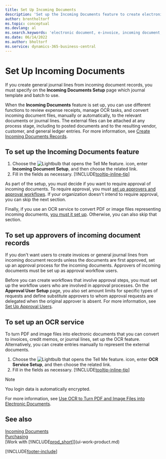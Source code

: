```yaml
---
title: Set Up Incoming Documents
description: 'Set up the Incoming Documents feature to create electronic documents, manage OCR tasks, import invoices, and convert image files.'
author: brentholtorf
ms.topic: conceptual
ms.devlang: al
ms.search.keywords: 'electronic document, e-invoice, incoming document, OCR, ecommerce, document exchange, import invoice'
ms.date: 06/14/2022
ms.author: bholtorf
ms.service: dynamics-365-business-central
---
```

# Set Up Incoming Documents

If you create general journal lines from incoming document records, you must specify on the **Incoming Documents Setup** page which journal template and batch to use.

When the **Incoming Documents** feature is set up, you can use different functions to review expense receipts, manage OCR tasks, and convert incoming document files, manually or automatically, to the relevant documents or journal lines. The external files can be attached at any process stage, including to posted documents and to the resulting vendor, customer, and general ledger entries. For more information, see [Create Incoming Documents Records](across-how-create-income-document-records.md).

## To set up the Incoming Documents feature

1. Choose the ![Lightbulb that opens the Tell Me feature.](media/ui-search/search_small.png "Tell me what you want to do") icon, enter **Incoming Document Setup**, and then choose the related link.
2. Fill in the fields as necessary. [!INCLUDE[tooltip-inline-tip](includes/tooltip-inline-tip_md.md)]

As part of the setup, you must decide if you want to require approval of incoming documents. To require approval, you must [set up approvers and approval workflows](#to-set-up-approvers-of-incoming-document-records). If your organization doesn't intend to require approval, you can skip the next section.

Finally, if you use an OCR service to convert PDF or image files representing incoming documents, [you must it set up](#to-set-up-an-ocr-service). Otherwise, you can also skip that section.

## To set up approvers of incoming document records

If you don't want users to create invoices or general journal lines from incoming document records unless the documents are first approved, set up an approval process for the incoming documents. Approvers of incoming documents must be set up as approval workflow users.

Before you can create workflows that involve approval steps, you must set up the workflow users who are involved in approval processes. On the **Approval User Setup** page, you also set amount limits for specific types of requests and define substitute approvers to whom approval requests are delegated when the original approver is absent. For more information, see [Set Up Approval Users](across-how-to-set-up-approval-users.md).

## To set up an OCR service

To turn PDF and image files into electronic documents that you can convert to invoices, credit memos, or journal lines, set up the OCR feature. Alternatively, you can create entries manually to represent the external documents.

1. Choose the ![Lightbulb that opens the Tell Me feature.](media/ui-search/search_small.png "Tell me what you want to do") icon, enter **OCR Service Setup**, and then choose the related link.
2. Fill in the fields as necessary. [!INCLUDE[tooltip-inline-tip](includes/tooltip-inline-tip_md.md)]

> [!NOTE]  
> You login data is automatically encrypted.

For more information, see [Use OCR to Turn PDF and Image Files into Electronic Documents](across-how-use-ocr-pdf-images-files.md).  

## See also 

[Incoming Documents](across-income-documents.md)  
[Purchasing](purchasing-manage-purchasing.md)  
[Work with [!INCLUDE[prod_short](includes/prod_short.md)]](ui-work-product.md)


[!INCLUDE[footer-include](includes/footer-banner.md)]
